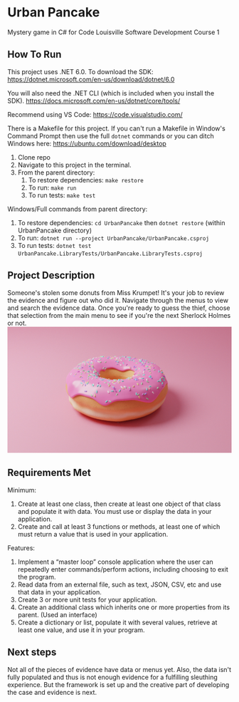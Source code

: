 # Urban Pancake
Mystery game in C# for Code Louisville Software Development Course 1

## How To Run
This project uses .NET 6.0. To download the SDK: https://dotnet.microsoft.com/en-us/download/dotnet/6.0

You will also need the .NET CLI (which is included when you install the SDK). https://docs.microsoft.com/en-us/dotnet/core/tools/

Recommend using VS Code: https://code.visualstudio.com/

There is a Makefile for this project. If you can't run a Makefile in Window's Command Prompt then use the full `dotnet` commands or you can ditch Windows here: https://ubuntu.com/download/desktop

1. Clone repo
1. Navigate to this project in the terminal.
1. From the parent directory:
    1. To restore dependencies: `make restore`
    1. To run: `make run`
    1. To run tests: `make test`

Windows/Full commands from parent directory:
1. To restore dependencies: `cd UrbanPancake` then `dotnet restore` (within UrbanPancake directory)
2. To run: `dotnet run --project UrbanPancake/UrbanPancake.csproj`
3. To run tests: `dotnet test UrbanPancake.LibraryTests/UrbanPancake.LibraryTests.csproj`

## Project Description
Someone's stolen some donuts from Miss Krumpet! It's your job to review the evidence and figure out who did it. Navigate through the menus to view and search the evidence data. Once you're ready to guess the thief, choose that selection from the main menu to see if you're the next Sherlock Holmes or not.
![Pink donut](pink_donut.jpg)

## Requirements Met
Minimum:
1. Create at least one class, then create at least one object of that class and populate it with data. You must use or display the data in your application.
1. Create and call at least 3 functions or methods, at least one of which must return a value that is used in your application.

Features:
1. Implement a “master loop” console application where the user can repeatedly enter commands/perform actions, including choosing to exit the program.
1. Read data from an external file, such as text, JSON, CSV, etc and use that data in your application.
1. Create 3 or more unit tests for your application.
1. Create an additional class which inherits one or more properties from its parent. (Used an interface)
1. Create a dictionary or list, populate it with several values, retrieve at least one value, and use it in your program.

## Next steps
Not all of the pieces of evidence have data or menus yet. Also, the data isn't fully populated and thus is not enough evidence for a fulfilling sleuthing experience. But the framework is set up and the creative part of developing the case and evidence is next.
